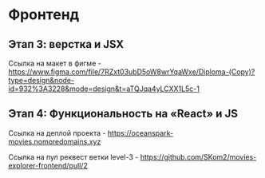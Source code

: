 # Фронтенд

## Этап 3: верстка и JSX
Ссылка на макет в фигме - https://www.figma.com/file/7RZxt03ubD5oW8wrYqaWxe/Diploma-(Copy)?type=design&node-id=932%3A3228&mode=design&t=aTQJqa4yLCXX1L5c-1

## Этап 4: Функциональность на «React» и JS
Ссылка на деплой проекта - https://oceanspark-movies.nomoredomains.xyz

Ссылка на пул реквест ветки level-3 - https://github.com/SKom2/movies-explorer-frontend/pull/2

